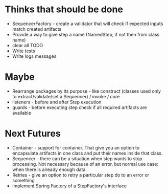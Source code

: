 # Thinks that should be done
* SequencerFactory<T> - create a validator that will check if expected inputs match created artifacts
* Provide a way to give step a name (NamedStep, if not then from class name)  
* clear all TODO  
* Write tests  
* Write logs messages  

# Maybe
* Rearrange packages by its purpose - like construct (classes used only to extract/validate/set a Sequencer) / invoke / core 
* listeners - before and after Step execution  
* guards - before executing step check if all required artifacts are available

# Next Futures  
* Container - support for container. That give you an option to encapsulate artifacts in one class and put their names inside that class.  
* Sequencer - there can be a situation when step wants to stop processing. Not necessary because of an error, but normal use case: when there is already enough data.  
* Retries - give an option to retry a particular step do to an error or something  
* implement Spring Factory of a StepFactory's interface  
